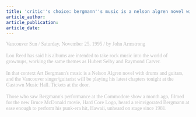 ```yaml
---
title: 'critic''s choice: bergmann''s music is a nelson algren novel with drums and guitars'
article_author: 
article_publication: 
article_date: 
---
```

<span style="color: #c0c0c0"><span style="font-family: 'book antiqua',palatino">Vancouver Sun / Saturday, November 25, 1995 / by John Armstrong<br />
<br />
Lou Reed has said his albums are intended to take rock music into the world of grownups, working the same themes as Hubert Selby and Raymond Carver.<br />
<br />
In that context Art Bergmann's music is a Nelson Algren novel with drums and guitars, and the Vancouver singer/guitarist will be playing his latest chapters tonight at the Gastown Music Hall. Tickets at the door.<br />
<br />
Those who saw Bergmann's performance at the Commodore show a month ago, filmed for the new Bruce McDonald movie, Hard Core Logo, heard a reinvigorated Bergmann at ease enough to perform his punk-era hit, Hawaii, unheard on stage since 1981.<br />
</span></span>
